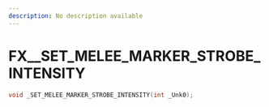 ```yaml
---
description: No description available 
---
```


# FX\__SET_MELEE_MARKER_STROBE_INTENSITY

```cpp
void _SET_MELEE_MARKER_STROBE_INTENSITY(int _Unk0);
```